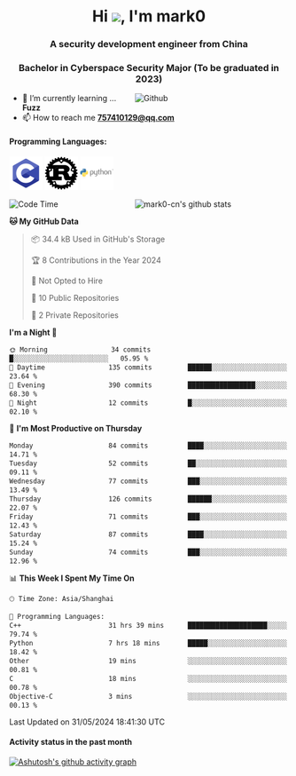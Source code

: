<h1 align="center">Hi <img src="https://raw.githubusercontent.com/iampavangandhi/iampavangandhi/master/gifs/Hi.gif" width="30px">, I'm mark0</h1>

<h3 align="center">A security development engineer from China</h3>
<h3 align="center">Bachelor in Cyberspace Security Major (To be graduated in 2023)</h3>

<img width="55%" align="right" alt="Github" src="https://raw.githubusercontent.com/onimur/.github/master/.resources/git-header.svg" />

<!-- - 🔭 I’m currently working on **vKarma Webapp** -->
<!-- - 💬 Ask me about ... **Web Develpoment** -->
<!-- - 😄 Employement ... **Open for intern opportunities** -->
<!-- - ⚡ Fun fact ... **Anime**❤ -->
- 🌱 I’m currently learning ... **Fuzz**
- 📫 How to reach me **757410129@qq.com**
<!-- - 📨 Or reach me **757410129@qq.com** -->

<h4>Programming Languages: </h4>
<p align="left">
 <img style="margin: auto;" src="https://raw.githubusercontent.com/sachinverma53121/sachinverma53121/master/icons/c.png" alt=c width="60" height="60"/>
 <img style="margin: auto;" src="https://raw.githubusercontent.com/mark0-cn/blog_img/master/img/202309031232124.png" alt=cplusplus width="60" height="60"/>
 <img style="margin: auto;" src="https://raw.githubusercontent.com/sachinverma53121/sachinverma53121/master/icons/python.png" alt=python width="60" height="60"/>
</p>


<img width="55%" align="right" alt="mark0-cn's github stats" src="https://github-readme-stats.vercel.app/api?username=mark0-cn&show_icons=true&hide_border=true" />

<!--START_SECTION:waka-->
![Code Time](http://img.shields.io/badge/Code%20Time-2%2C097%20hrs%2018%20mins-blue)

**🐱 My GitHub Data** 

> 📦 34.4 kB Used in GitHub's Storage 
 > 
> 🏆 8 Contributions in the Year 2024
 > 
> 🚫 Not Opted to Hire
 > 
> 📜 10 Public Repositories 
 > 
> 🔑 2 Private Repositories 
 > 
**I'm a Night 🦉** 

```text
🌞 Morning                34 commits          █░░░░░░░░░░░░░░░░░░░░░░░░   05.95 % 
🌆 Daytime                135 commits         ██████░░░░░░░░░░░░░░░░░░░   23.64 % 
🌃 Evening                390 commits         █████████████████░░░░░░░░   68.30 % 
🌙 Night                  12 commits          █░░░░░░░░░░░░░░░░░░░░░░░░   02.10 % 
```
📅 **I'm Most Productive on Thursday** 

```text
Monday                   84 commits          ████░░░░░░░░░░░░░░░░░░░░░   14.71 % 
Tuesday                  52 commits          ██░░░░░░░░░░░░░░░░░░░░░░░   09.11 % 
Wednesday                77 commits          ███░░░░░░░░░░░░░░░░░░░░░░   13.49 % 
Thursday                 126 commits         ██████░░░░░░░░░░░░░░░░░░░   22.07 % 
Friday                   71 commits          ███░░░░░░░░░░░░░░░░░░░░░░   12.43 % 
Saturday                 87 commits          ████░░░░░░░░░░░░░░░░░░░░░   15.24 % 
Sunday                   74 commits          ███░░░░░░░░░░░░░░░░░░░░░░   12.96 % 
```


📊 **This Week I Spent My Time On** 

```text
🕑︎ Time Zone: Asia/Shanghai

💬 Programming Languages: 
C++                      31 hrs 39 mins      ████████████████████░░░░░   79.74 % 
Python                   7 hrs 18 mins       █████░░░░░░░░░░░░░░░░░░░░   18.42 % 
Other                    19 mins             ░░░░░░░░░░░░░░░░░░░░░░░░░   00.81 % 
C                        18 mins             ░░░░░░░░░░░░░░░░░░░░░░░░░   00.78 % 
Objective-C              3 mins              ░░░░░░░░░░░░░░░░░░░░░░░░░   00.13 % 
```


 Last Updated on 31/05/2024 18:41:30 UTC
<!--END_SECTION:waka-->

<h4>Activity status in the past month</h4>

[![Ashutosh's github activity graph](https://github-readme-activity-graph.vercel.app/graph?username=mark0-cn&theme=dracula)](https://github.com/ashutosh00710/github-readme-activity-graph)

<!--
**mark0-cn/mark0-cn** is a ✨ _special_ ✨ repository because its `README.md` (this file) appears on your GitHub profile.

Here are some ideas to get you started:

- 🔭 I’m currently working on ...
- 🌱 I’m currently learning ...
- 👯 I’m looking to collaborate on ...
- 🤔 I’m looking for help with ...
- 💬 Ask me about ...
- 📫 How to reach me: ...
- 😄 Pronouns: ...
- ⚡ Fun fact: ...
-->
